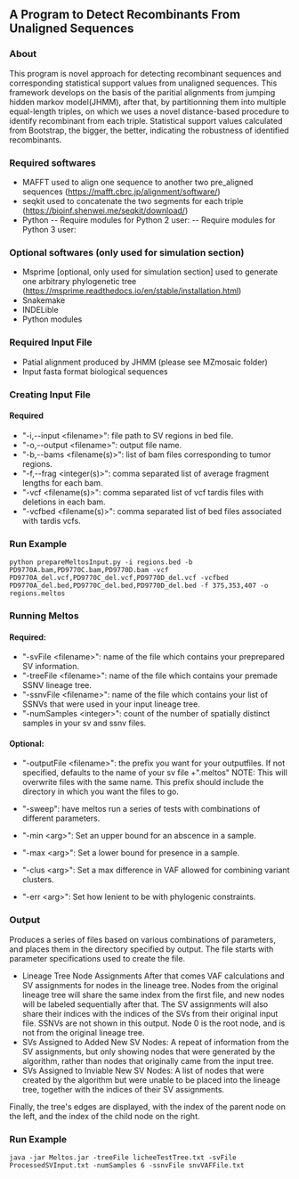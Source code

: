 A Program to Detect Recombinants From Unaligned Sequences
-----------------------

### About
This program is novel approach for detecting recombinant sequences and corresponding statistical support values from unaligned sequences. This framework develops on the basis of the paritial alignments from jumping hidden markov model(JHMM), after that, by partitionning them into multiple equal-length triples, on which we uses a novel distance-based procedure to identify recombinant from each triple. Statistical support values calculated from Bootstrap, the bigger, the better, indicating the robustness of identified recombinants.


### Required softwares
- MAFFT used to align one sequence to another two pre_aligned sequences (https://mafft.cbrc.jp/alignment/software/)
- seqkit used to concatenate the two segments for each triple (https://bioinf.shenwei.me/seqkit/download/)
- Python 
-- Require modules for Python 2 user:
-- Require modules for Python 3 user:

### Optional softwares (only used for simulation section)
- Msprime [optional, only used for simulation section] used to generate one arbitrary phylogenetic tree (https://msprime.readthedocs.io/en/stable/installation.html)
- Snakemake
- INDELible
- Python modules  

### Required Input File 
- Patial alignment produced by JHMM (please see MZmosaic folder)
- Input fasta format biological sequences

### Creating Input File
#### Required
- "-i,--input \<filename\>": file path to SV regions in bed file.
- "-o,--output \<filename\>": output file name.
- "-b,--bams \<filename(s)\>": list of bam files corresponding to tumor regions.
- "-f,--frag \<integer(s)\>": comma separated list of average fragment lengths for each bam.
- "-vcf \<filename(s)\>": comma separated list of vcf tardis files with deletions in each bam.
- "-vcfbed \<filename(s)\>": comma separated list of bed files associated with tardis vcfs.

### Run Example

```
python prepareMeltosInput.py -i regions.bed -b PD9770A.bam,PD9770C.bam,PD9770D.bam -vcf PD9770A_del.vcf,PD9770C_del.vcf,PD9770D_del.vcf -vcfbed PD9770A_del.bed,PD9770C_del.bed,PD9770D_del.bed -f 375,353,407 -o regions.meltos
```

### Running Meltos
#### Required:
- "-svFile \<filename\>": name of the file which contains your preprepared SV information.
- "-treeFile \<filename\>": name of the file which contains your premade SSNV lineage tree.
- "-ssnvFile \<filename\>": name of the file which contains your list of SSNVs that were used in your input lineage tree.
- "-numSamples \<integer\>": count of the number of spatially distinct samples in your sv and ssnv files.

#### Optional:
 - "-outputFile \<filename\>": the prefix you want for your outputfiles. If not specified, defaults to the name of your sv file +".meltos"
  NOTE: This will overwrite files with the same name. This prefix should include the directory in which you want the files to go.

 - "-sweep": have meltos run a series of  tests with combinations of different parameters.

 - "-min \<arg\>":   Set an upper bound for an abscence in a sample.

 - "-max \<arg\>":   Set a lower bound for presence in a sample.

 - "-clus \<arg\>":  Set a max difference in VAF allowed for combining variant clusters.

 - "-err \<arg\>":   Set how lenient to be with phylogenic constraints.



### Output
Produces a series of files based on various combinations of parameters, and places them in the directory specified by output.
The file starts with parameter specifications used to create the file.
- Lineage Tree Node Assignments
After that comes VAF calculations and SV assignments for nodes in the lineage tree. Nodes from the original lineage tree will share the same index from the first file, and new nodes will be labeled sequentially after that.
The SV assignments will also share their indices with the indices of the SVs from their original input file. SSNVs are not shown in this output. Node 0 is the root node, and is not from the original lineage tree.
- SVs Assigned to Added New SV Nodes:
A repeat of information from the SV assignments, but only showing nodes that were generated by the algorithm, rather than nodes that originally came from the input tree.
- SVs Assigned to Inviable New SV Nodes:
A list of nodes that were created by the algorithm but were unable to be placed into the lineage tree, together with the indices of their SV assignments.

Finally, the tree's edges are displayed, with the index of the parent node on the left, and the index of the child node on the right.

### Run Example

```
java -jar Meltos.jar -treeFile licheeTestTree.txt -svFile ProcessedSVInput.txt -numSamples 6 -ssnvFile snvVAFFile.txt
```
